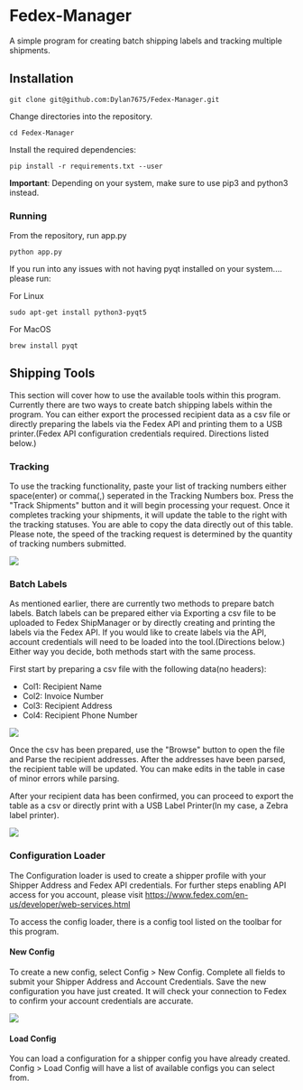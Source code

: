 # Fedex-Manager
A simple program for creating batch shipping labels and tracking multiple shipments.

## Installation

```
git clone git@github.com:Dylan7675/Fedex-Manager.git
```

Change directories into the repository.

```
cd Fedex-Manager
```

Install the required dependencies:

````
pip install -r requirements.txt --user
````
**Important**: Depending on your system, make sure to use pip3 and python3 instead.

### Running

From the repository, run app.py

```
python app.py
```

If you run into any issues with not having pyqt installed on your system.... please run:

For Linux
```
sudo apt-get install python3-pyqt5
```

For MacOS
```
brew install pyqt
```

## Shipping Tools
This section will cover how to use the available tools within this program. Currently there are two ways to create batch shipping labels within the program. You can either export the processed recipient data as a csv file or directly preparing the labels via the Fedex API and printing them to a USB printer.(Fedex API configuration credentials required. Directions listed below.)

### Tracking

To use the tracking functionality, paste your list of tracking numbers either space(enter) or comma(,) seperated in the Tracking Numbers box. Press the "Track Shipments" button and it will begin processing your request. Once it completes tracking your shipments, it will update the table to the right with the tracking statuses. You are able to copy the data directly out of this table. Please note, the speed of the tracking request is determined by the quantity of tracking numbers submitted.

<img src="https://imgur.com/JInTUXO.png">

### Batch Labels
As mentioned earlier, there are currently two methods to prepare batch labels. Batch labels can be prepared either via Exporting a csv file to be uploaded to Fedex ShipManager or by directly creating and printing the labels via the Fedex API. If you would like to create labels via the API, account credentials will need to be loaded into the tool.(Directions below.) Either way you decide, both methods start with the same process.

First start by preparing a csv file with the following data(no headers):

- Col1: Recipient Name
- Col2: Invoice Number
- Col3: Recipient Address
- Col4: Recipient Phone Number

<img src="https://imgur.com/bYKTNMt.png">

Once the csv has been prepared, use the "Browse" button to open the file and Parse the recipient addresses. After the addresses have been parsed, the recipient table will be updated. You can make edits in the table in case of minor errors while parsing.

After your recipient data has been confirmed, you can proceed to export the table as a csv or directly print with a USB Label Printer(In my case, a Zebra label printer).

<img src="https://imgur.com/TDarkHh.png">

### Configuration Loader
The Configuration loader is used to create a shipper profile with your Shipper Address and Fedex API credentials. For further steps enabling API access for you account, please visit https://www.fedex.com/en-us/developer/web-services.html

To access the config loader, there is a config tool listed on the toolbar for this program.

#### New Config
To create a new config, select Config > New Config. Complete all fields to submit your Shipper Address and Account Credentials. Save the new configuration you have just created. It will check your connection to Fedex to confirm your account credentials are accurate.

<img src="https://imgur.com/pxtg2i6.png">

#### Load Config
You can load a configuration for a shipper config you have already created. Config > Load Config will have a list of available configs you can select from.
